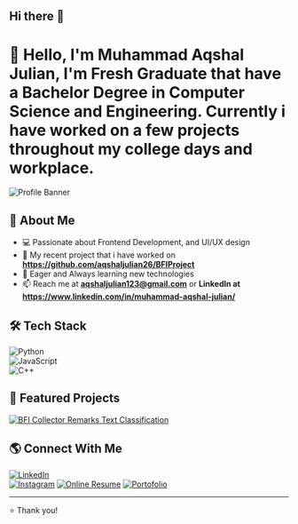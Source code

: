 ## Hi there 👋

# 👋 Hello, I'm Muhammad Aqshal Julian, I'm Fresh Graduate that have a Bachelor Degree in Computer Science and Engineering. Currently i have worked on a few projects throughout my college days and workplace.

![Profile Banner]([https://drive.google.com/file/d/1_j3u1t1TAMk1rndmEQ1VVyA6iJLiE1c-/view?usp=sharing]) <!-- Optional: Add a custom banner -->

## 🚀 About Me  
- 💻 Passionate about Frontend Development, and UI/UX design 
- 🎯 My recent project that i have worked on **https://github.com/aqshaljulian26/BFIProject**  
- 📖 Eager and Always learning new technologies 
- 📫 Reach me at **aqshaljulian123@gmail.com** or **LinkedIn at https://www.linkedin.com/in/muhammad-aqshal-julian/**  

## 🛠 Tech Stack  
![Python](https://img.shields.io/badge/Python-3776AB?style=for-the-badge&logo=python&logoColor=white)  
![JavaScript](https://img.shields.io/badge/JavaScript-F7DF1E?style=for-the-badge&logo=javascript&logoColor=black)    
![C++](https://img.shields.io/badge/C++-00599C?style=for-the-badge&logo=c%2B%2B&logoColor=white)  
<!-- Add more tech stack badges -->


## 🚀 Featured Projects  
[![BFI Collector Remarks Text Classification](https://github-readme-stats.vercel.app/api/pin/?username=aqshaljulian26&repo=BFIProject&theme=radical)](https://github.com/aqshaljulian26/BFIProject)  
<!-- Add more project cards -->

## 🌎 Connect With Me  
[![LinkedIn](https://img.shields.io/badge/LinkedIn-0A66C2?style=for-the-badge&logo=linkedin&logoColor=white)](https://www.linkedin.com/in/muhammad-aqshal-julian/)  
[![Instagram](https://img.shields.io/badge/Instagram-E4405F?style=for-the-badge&logo=instagram&logoColor=white)](https://instagram.com/aqshaljulian_)
[![Online Resume](https://img.shields.io/badge/Portfolio-FF5722?style=for-the-badge&logo=web&logoColor=white)](https://resume-muhammad-aqshal.streamlit.app) 
[![Portofolio](https://img.shields.io/badge/Portfolio-FF5722?style=for-the-badge&logo=web&logoColor=white)](https://drive.google.com/file/d/1F0Huvs9rxP7UU7aDP4dCbp2-SMm0_-xv/view?usp=sharing) 

---

⭐️ Thank you!

